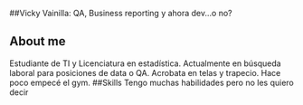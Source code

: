 ##Vicky Vainilla: QA, Business reporting y ahora dev...o no?
## About me
Estudiante de TI y Licenciatura en estadística. Actualmente en búsqueda laboral para posiciones de data o QA. Acrobata en telas y trapecio. Hace poco empecé el gym.
##Skills
Tengo muchas habilidades pero no les quiero decir